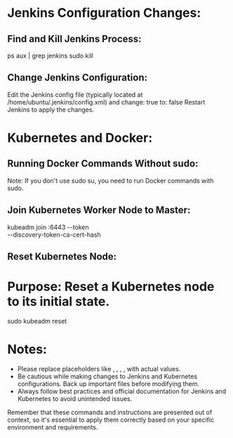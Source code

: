 # Jenkins Configuration Changes:

## Find and Kill Jenkins Process:

ps aux | grep jenkins
sudo kill <process-id>

## Change Jenkins Configuration:

 Edit the Jenkins config file (typically located at /home/ubuntu/.jenkins/config.xml) and change:
 <useSecurity>true</useSecurity>
 to:
 <useSecurity>false</useSecurity>
 Restart Jenkins to apply the changes.


# Kubernetes and Docker:

## Running Docker Commands Without sudo:

 Note: If you don't use sudo su, you need to run Docker commands with sudo.

## Join Kubernetes Worker Node to Master:

kubeadm join <master-ip>:6443 --token <token> \
    --discovery-token-ca-cert-hash <cert-hash>

## Reset Kubernetes Node:
# Purpose: Reset a Kubernetes node to its initial state.
sudo kubeadm reset


# Notes:

- Please replace placeholders like <process-id>, <useSecurity>, <master-ip>, <token>, <cert-hash> with actual values.
- Be cautious while making changes to Jenkins and Kubernetes configurations. Back up important files before modifying them.
- Always follow best practices and official documentation for Jenkins and Kubernetes to avoid unintended issues.

Remember that these commands and instructions are presented out of context, so it's essential to apply them correctly based on your specific environment and requirements.
